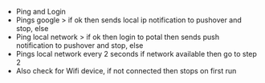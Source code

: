 + Ping and Login
+ Pings google > if ok then sends local ip notification to pushover and stop,  else 
+ Ping local network > if ok then login to potal then sends push notification to pushover and stop,  else
+ Pings local network every 2 seconds if network available then go to step 2
+ Also check for Wifi device, if not connected then stops on first run